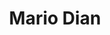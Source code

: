 ---
title: Mario Dian
# your social media username
twitter: mariodian
github: mariodian
instagram: 
# your website including http:// or https://
www: https://mariodian.com

# Do NOT edit beyond here
layout: artist
---